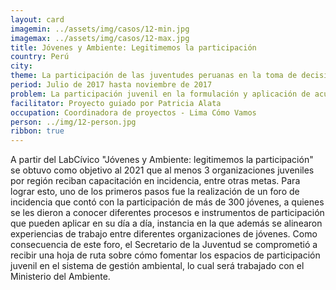 ```yaml
---
layout: card
imagemin: ../assets/img/casos/12-min.jpg
imagemax: ../assets/img/casos/12-max.jpg
title: Jóvenes y Ambiente: Legitimemos la participación
country: Perú
city:
theme: La participación de las juventudes peruanas en la toma de decisiones en el sector ambiental
period: Julio de 2017 hasta noviembre de 2017
problem: La participación juvenil en la formulación y aplicación de acuerdos y políticas vinculadas al sector ambiental en el Perú es limitada debido a los pocos canales de incidencia política existentes, lo que incrementa la vulnerabilidad de los jóvenes y genera medidas poco representativas
facilitator: Proyecto guiado por Patricia Alata
occupation: Coordinadora de proyectos - Lima Cómo Vamos
person: ../img/12-person.jpg
ribbon: true
---
```


A partir del LabCívico "Jóvenes y Ambiente: legitimemos la participación" se obtuvo como objetivo al 2021 que al menos 3 organizaciones juveniles por región reciban capacitación en incidencia, entre otras metas. Para lograr esto, uno de los primeros pasos fue la realización de un foro de incidencia que contó con la participación de más de 300 jóvenes, a quienes se les dieron a conocer diferentes procesos e instrumentos de participación que pueden aplicar en su día a día, instancia en la que además se alinearon experiencias de trabajo entre diferentes organizaciones de jóvenes. Como consecuencia de este foro, el Secretario de la Juventud se comprometió a recibir una hoja de ruta sobre cómo fomentar los espacios de participación juvenil en el sistema de gestión ambiental, lo cual será trabajado con el Ministerio del Ambiente.
